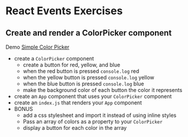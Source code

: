 # React Events Exercises

## Create and render a ColorPicker component

Demo [Simple Color Picker](http://demo.alchemycodelab.io/simple-color-picker)

* create a `ColorPicker` component
    * create a button for red, yellow, and blue
    * when the red button is pressed `console.log` red
    * when the yellow button is pressed `console.log` yellow
    * when the blue button is pressed `console.log` blue
    * make the background color of each button the color it represents
* create an `App` component that uses your `ColorPicker` component
* create an `index.js` that renders your `App` component
* BONUS
    * add a css stylesheet and import it instead of using inline styles
    * Pass an array of colors as a property to your `ColorPicker`
    * display a button for each color in the array
